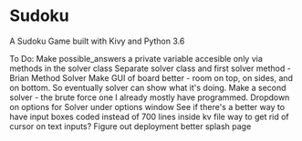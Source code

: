 # Sudoku
A Sudoku Game built with Kivy and Python 3.6

To Do:
Make possible_answers a private variable accesible only via methods in the solver class
Separate solver class and first solver method - Brian Method Solver
Make GUI of board better - room on top, on sides, and on bottom.  So eventually solver can show what it's doing.
Make a second solver - the brute force one I already mostly have programmed.
Dropdown on options for Solver under options window
See if there's a better way to have input boxes coded instead of 700 lines inside kv file
way to get rid of cursor on text inputs?
Figure out deployment
better splash page